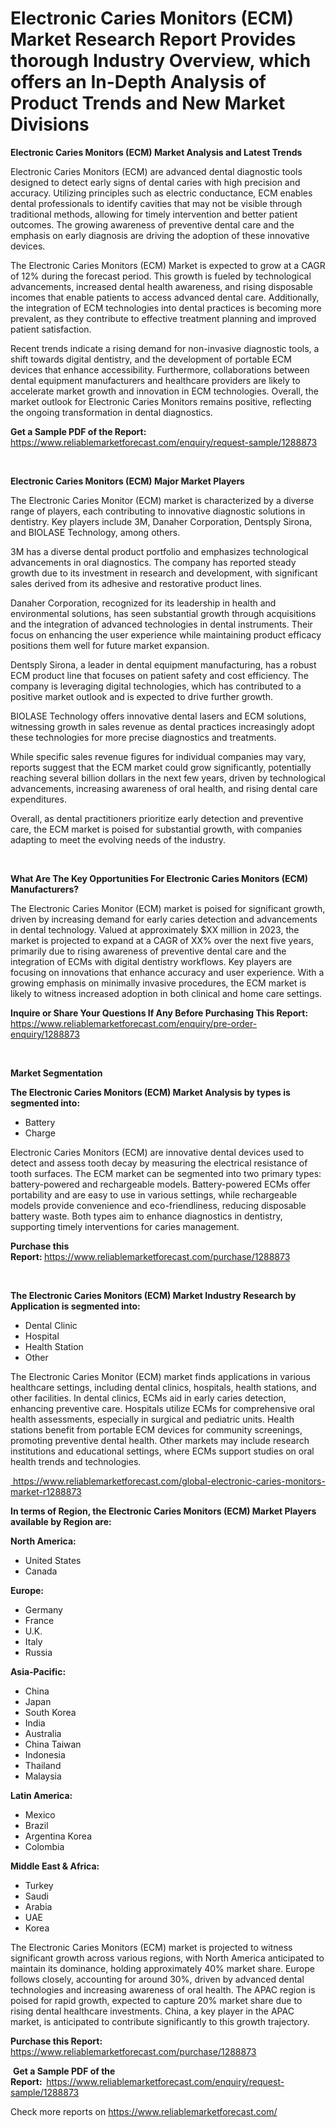 <p><h1>Electronic Caries Monitors (ECM) Market Research Report Provides thorough Industry Overview, which offers an In-Depth Analysis of Product Trends and New Market Divisions</h1></p><p><strong>Electronic Caries Monitors (ECM) Market Analysis and Latest Trends</strong></p>
<p><p>Electronic Caries Monitors (ECM) are advanced dental diagnostic tools designed to detect early signs of dental caries with high precision and accuracy. Utilizing principles such as electric conductance, ECM enables dental professionals to identify cavities that may not be visible through traditional methods, allowing for timely intervention and better patient outcomes. The growing awareness of preventive dental care and the emphasis on early diagnosis are driving the adoption of these innovative devices.</p><p>The Electronic Caries Monitors (ECM) Market is expected to grow at a CAGR of 12% during the forecast period. This growth is fueled by technological advancements, increased dental health awareness, and rising disposable incomes that enable patients to access advanced dental care. Additionally, the integration of ECM technologies into dental practices is becoming more prevalent, as they contribute to effective treatment planning and improved patient satisfaction.</p><p>Recent trends indicate a rising demand for non-invasive diagnostic tools, a shift towards digital dentistry, and the development of portable ECM devices that enhance accessibility. Furthermore, collaborations between dental equipment manufacturers and healthcare providers are likely to accelerate market growth and innovation in ECM technologies. Overall, the market outlook for Electronic Caries Monitors remains positive, reflecting the ongoing transformation in dental diagnostics.</p></p>
<p><strong>Get a Sample PDF of the Report:&nbsp;</strong> <a href="https://www.reliablemarketforecast.com/enquiry/request-sample/1288873?utm_campaign=2947&utm_medium=2&utm_source=Github&utm_content=ia&utm_term=29032025&utm_id=electronic-caries-monitors-ecm">https://www.reliablemarketforecast.com/enquiry/request-sample/1288873</a></p>
<p>&nbsp;</p>
<p><strong>Electronic Caries Monitors (ECM) Major Market Players</strong></p>
<p><p>The Electronic Caries Monitor (ECM) market is characterized by a diverse range of players, each contributing to innovative diagnostic solutions in dentistry. Key players include 3M, Danaher Corporation, Dentsply Sirona, and BIOLASE Technology, among others.</p><p>3M has a diverse dental product portfolio and emphasizes technological advancements in oral diagnostics. The company has reported steady growth due to its investment in research and development, with significant sales derived from its adhesive and restorative product lines.</p><p>Danaher Corporation, recognized for its leadership in health and environmental solutions, has seen substantial growth through acquisitions and the integration of advanced technologies in dental instruments. Their focus on enhancing the user experience while maintaining product efficacy positions them well for future market expansion.</p><p>Dentsply Sirona, a leader in dental equipment manufacturing, has a robust ECM product line that focuses on patient safety and cost efficiency. The company is leveraging digital technologies, which has contributed to a positive market outlook and is expected to drive further growth.</p><p>BIOLASE Technology offers innovative dental lasers and ECM solutions, witnessing growth in sales revenue as dental practices increasingly adopt these technologies for more precise diagnostics and treatments.</p><p>While specific sales revenue figures for individual companies may vary, reports suggest that the ECM market could grow significantly, potentially reaching several billion dollars in the next few years, driven by technological advancements, increasing awareness of oral health, and rising dental care expenditures.</p><p>Overall, as dental practitioners prioritize early detection and preventive care, the ECM market is poised for substantial growth, with companies adapting to meet the evolving needs of the industry.</p></p>
<p>&nbsp;</p>
<p><strong>What Are The Key Opportunities For Electronic Caries Monitors (ECM) Manufacturers?</strong></p>
<p><p>The Electronic Caries Monitor (ECM) market is poised for significant growth, driven by increasing demand for early caries detection and advancements in dental technology. Valued at approximately $XX million in 2023, the market is projected to expand at a CAGR of XX% over the next five years, primarily due to rising awareness of preventive dental care and the integration of ECMs with digital dentistry workflows. Key players are focusing on innovations that enhance accuracy and user experience. With a growing emphasis on minimally invasive procedures, the ECM market is likely to witness increased adoption in both clinical and home care settings.</p></p>
<p><strong>Inquire or Share Your Questions If Any Before Purchasing This Report:</strong> <a href="https://www.reliablemarketforecast.com/enquiry/pre-order-enquiry/1288873?utm_campaign=2947&utm_medium=2&utm_source=Github&utm_content=ia&utm_term=29032025&utm_id=electronic-caries-monitors-ecm">https://www.reliablemarketforecast.com/enquiry/pre-order-enquiry/1288873</a></p>
<p>&nbsp;</p>
<p><strong>Market Segmentation</strong></p>
<p><strong>The Electronic Caries Monitors (ECM) Market Analysis by types is segmented into:</strong></p>
<p><ul><li>Battery</li><li>Charge</li></ul></p>
<p><p>Electronic Caries Monitors (ECM) are innovative dental devices used to detect and assess tooth decay by measuring the electrical resistance of tooth surfaces. The ECM market can be segmented into two primary types: battery-powered and rechargeable models. Battery-powered ECMs offer portability and are easy to use in various settings, while rechargeable models provide convenience and eco-friendliness, reducing disposable battery waste. Both types aim to enhance diagnostics in dentistry, supporting timely interventions for caries management.</p></p>
<p><strong>Purchase this Report:&nbsp;</strong><a href="https://www.reliablemarketforecast.com/purchase/1288873?utm_campaign=2947&utm_medium=2&utm_source=Github&utm_content=ia&utm_term=29032025&utm_id=electronic-caries-monitors-ecm">https://www.reliablemarketforecast.com/purchase/1288873</a></p>
<p>&nbsp;</p>
<p><strong>The Electronic Caries Monitors (ECM) Market Industry Research by Application is segmented into:</strong></p>
<p><ul><li>Dental Clinic</li><li>Hospital</li><li>Health Station</li><li>Other</li></ul></p>
<p><p>The Electronic Caries Monitor (ECM) market finds applications in various healthcare settings, including dental clinics, hospitals, health stations, and other facilities. In dental clinics, ECMs aid in early caries detection, enhancing preventive care. Hospitals utilize ECMs for comprehensive oral health assessments, especially in surgical and pediatric units. Health stations benefit from portable ECM devices for community screenings, promoting preventive dental health. Other markets may include research institutions and educational settings, where ECMs support studies on oral health trends and technologies.</p></p>
<p><a href="https://www.reliablemarketforecast.com/global-electronic-caries-monitors-market-r1288873?utm_campaign=2947&utm_medium=2&utm_source=Github&utm_content=ia&utm_term=29032025&utm_id=electronic-caries-monitors-ecm">&nbsp;https://www.reliablemarketforecast.com/global-electronic-caries-monitors-market-r1288873</a></p>
<p><strong>In terms of Region, the Electronic Caries Monitors (ECM) Market Players available by Region are:</strong></p>
<p>
    <p> <strong> North America: </strong>
        <ul>
            <li>United States</li>
            <li>Canada</li>
        </ul>
        </p> 
    <p> <strong> Europe: </strong>
        <ul>
            <li>Germany</li>
            <li>France</li>
            <li>U.K.</li>
            <li>Italy</li>
            <li>Russia</li>
        </ul>
        </p> 
    <p> <strong> Asia-Pacific: </strong>
        <ul>
            <li>China</li>
            <li>Japan</li>
            <li>South Korea</li>
            <li>India</li>
            <li>Australia</li>
            <li>China Taiwan</li>
            <li>Indonesia</li>
            <li>Thailand</li>
            <li>Malaysia</li>
        </ul>
        </p> 
    <p> <strong> Latin America: </strong>
        <ul>
            <li>Mexico</li>
            <li>Brazil</li>
            <li>Argentina Korea</li>
            <li>Colombia</li>
        </ul>
        </p> 
    <p> <strong> Middle East & Africa: </strong>
        <ul>
            <li>Turkey</li>
            <li>Saudi</li>
            <li>Arabia</li>
            <li>UAE</li>
            <li>Korea</li>
        </ul>
    </p>
    </p>
<p><p>The Electronic Caries Monitors (ECM) market is projected to witness significant growth across various regions, with North America anticipated to maintain its dominance, holding approximately 40% market share. Europe follows closely, accounting for around 30%, driven by advanced dental technologies and increasing awareness of oral health. The APAC region is poised for rapid growth, expected to capture 20% market share due to rising dental healthcare investments. China, a key player in the APAC market, is anticipated to contribute significantly to this growth trajectory.</p></p>
<p><strong>Purchase this Report: </strong><a href="https://www.reliablemarketforecast.com/purchase/1288873?utm_campaign=2947&utm_medium=2&utm_source=Github&utm_content=ia&utm_term=29032025&utm_id=electronic-caries-monitors-ecm">https://www.reliablemarketforecast.com/purchase/1288873</a></p>
<p>&nbsp;<strong>Get a Sample PDF of the Report:&nbsp;&nbsp;</strong><a href="https://www.reliablemarketforecast.com/enquiry/request-sample/1288873?utm_campaign=2947&utm_medium=2&utm_source=Github&utm_content=ia&utm_term=29032025&utm_id=electronic-caries-monitors-ecm">https://www.reliablemarketforecast.com/enquiry/request-sample/1288873</a></p>
<p><strong></strong></p>
<p>Check more reports on <a href="https://www.reliablemarketforecast.com/?utm_campaign=2947&utm_medium=2&utm_source=Github&utm_content=ia&utm_term=29032025&utm_id=electronic-caries-monitors-ecm">https://www.reliablemarketforecast.com/</a></p>